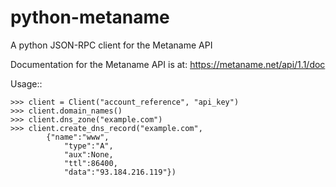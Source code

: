 python-metaname
===============

A python JSON-RPC client for the Metaname API

Documentation for the Metaname API is at: https://metaname.net/api/1.1/doc

Usage::

    >>> client = Client("account_reference", "api_key")
    >>> client.domain_names()
    >>> client.dns_zone("example.com")
    >>> client.create_dns_record("example.com",
            {"name":"www",
                "type":"A",
                "aux":None,
                "ttl":86400,
                "data":"93.184.216.119"})


